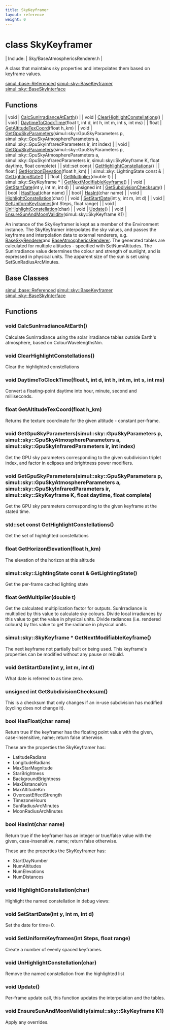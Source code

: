 ```yaml
---
title: SkyKeyframer
layout: reference
weight: 0
---
```

class SkyKeyframer
===

| Include: | Sky/BaseAtmosphericsRenderer.h |

A class that maintains sky properties and interpolates them based on keyframe values.<br>

[simul::base::Referenced](../base/referenced)
[simul::sky::BaseKeyframer](basekeyframer)
[simul::sky::BaseSkyInterface](baseskyinterface)

Functions
---

| void | [CalcSunIrradianceAtEarth](#CalcSunIrradianceAtEarth)() |
| void | [ClearHighlightConstellations](#ClearHighlightConstellations)() |
| void | [DaytimeToClockTime](#DaytimeToClockTime)(float t, int d, int h, int m, int s, int ms) |
| float | [GetAltitudeTexCoord](#GetAltitudeTexCoord)(float h_km) |
| void | [GetGpuSkyParameters](#GetGpuSkyParameters)(simul::sky::GpuSkyParameters p, simul::sky::GpuSkyAtmosphereParameters a, simul::sky::GpuSkyInfraredParameters ir, int index) |
| void | [GetGpuSkyParameters](#GetGpuSkyParameters)(simul::sky::GpuSkyParameters p, simul::sky::GpuSkyAtmosphereParameters a, simul::sky::GpuSkyInfraredParameters ir, simul::sky::SkyKeyframe K, float daytime, float complete) |
| std::set  const | [GetHighlightConstellations](#GetHighlightConstellations)() |
| float | [GetHorizonElevation](#GetHorizonElevation)(float h_km) |
| simul::sky::LightingState  const & | [GetLightingState](#GetLightingState)() |
| float | [GetMultiplier](#GetMultiplier)(double t) |
| simul::sky::SkyKeyframe * | [GetNextModifiableKeyframe](#GetNextModifiableKeyframe)() |
| void | [GetStartDate](#GetStartDate)(int y, int m, int d) |
| unsigned int | [GetSubdivisionChecksum](#GetSubdivisionChecksum)() |
| bool | [HasFloat](#HasFloat)(char name) |
| bool | [HasInt](#HasInt)(char name) |
| void | [HighlightConstellation](#HighlightConstellation)(char) |
| void | [SetStartDate](#SetStartDate)(int y, int m, int d) |
| void | [SetUniformKeyframes](#SetUniformKeyframes)(int Steps, float range) |
| void | [UnHighlightConstellation](#UnHighlightConstellation)(char) |
| void | [Update](#Update)() |
| void | [EnsureSunAndMoonValidity](#EnsureSunAndMoonValidity)(simul::sky::SkyKeyframe K1) |

An instance of the SkyKeyframer is kept as a member of the Environment instance.
The SkyKeyframer interpolates the sky values, and passes the keyframe and interpolation data to external renderers,
e.g. <a href="baseskyrenderer">BaseSkyRenderer</a>and <a href="baseatmosphericsrenderer">BaseAtmosphericsRenderer</a>.
The generated tables are calculated for multiple altitudes - specified with SetNumAltitudes.
The SunIrradiance value determines the colour and strength of sunlight, and is expressed in physical units. The apparent size of the sun is
set using SetSunRadiusArcMinutes.
  


Base Classes
---
[simul::base::Referenced](../base/referenced)
[simul::sky::BaseKeyframer](basekeyframer)
[simul::sky::BaseSkyInterface](baseskyinterface)

Functions
---

### <a name="CalcSunIrradianceAtEarth"/>void CalcSunIrradianceAtEarth()
Calculate SunIrradiance using the solar irradiance tables outside Earth's atmosphere, based on ColourWavelengthsNm.

### <a name="ClearHighlightConstellations"/>void ClearHighlightConstellations()
Clear the highlighted constellations

### <a name="DaytimeToClockTime"/>void DaytimeToClockTime(float t, int d, int h, int m, int s, int ms)
Convert a floating-point daytime into hour, minute, second and milliseconds.

### <a name="GetAltitudeTexCoord"/>float GetAltitudeTexCoord(float h_km)
Returns the texture coordinate for the given altitude - constant per-frame.

### <a name="GetGpuSkyParameters"/>void GetGpuSkyParameters(simul::sky::GpuSkyParameters p, simul::sky::GpuSkyAtmosphereParameters a, simul::sky::GpuSkyInfraredParameters ir, int index)
Get the GPU sky parameters corresponding to the given subdivision triplet index, and factor in eclipses and brightness power modifiers.

### <a name="GetGpuSkyParameters"/>void GetGpuSkyParameters(simul::sky::GpuSkyParameters p, simul::sky::GpuSkyAtmosphereParameters a, simul::sky::GpuSkyInfraredParameters ir, simul::sky::SkyKeyframe K, float daytime, float complete)
Get the GPU sky parameters corresponding to the given keyframe at the stated time.

### <a name="GetHighlightConstellations"/>std::set  const GetHighlightConstellations()
Get the set of highlighted constellations

### <a name="GetHorizonElevation"/>float GetHorizonElevation(float h_km)
The elevation of the horizon at this altitude

### <a name="GetLightingState"/>simul::sky::LightingState  const & GetLightingState()
Get the per-frame cached lighting state

### <a name="GetMultiplier"/>float GetMultiplier(double t)
Get the calculated multiplication factor for outputs.
SunIrradiance is multiplied by this value to calculate sky colours.
Divide local irradiances by this value to get the value in physical units.
Divide radiances (i.e. rendered colours) by this value to get the radiance in physical units.

### <a name="GetNextModifiableKeyframe"/>simul::sky::SkyKeyframe * GetNextModifiableKeyframe()
The next keyframe not partially built or being used. This keyframe's properties can be modified without any pause or rebuild.

### <a name="GetStartDate"/>void GetStartDate(int y, int m, int d)
What date is referred to as time zero.

### <a name="GetSubdivisionChecksum"/>unsigned int GetSubdivisionChecksum()
This is a checksum that only changes if an in-use subdivision has modified (cycling does not change it).

### <a name="HasFloat"/>bool HasFloat(char name)
Return true if the keyframer has the floating point value with the given, case-insensitive, name; return false otherwise.

These are the properties the SkyKeyframer has:
- LatitudeRadians
- LongitudeRadians
- MaxStarMagnitude
- StarBrightness
- BackgroundBrightness
- MaxDistanceKm
- MaxAltitudeKm
- OvercastEffectStrength
- TimezoneHours
- SunRadiusArcMinutes
- MoonRadiusArcMinutes


### <a name="HasInt"/>bool HasInt(char name)
Return true if the keyframer has an integer or true/false value with the given, case-insensitive, name; return false otherwise. 

These are the properties the SkyKeyframer has:
- StartDayNumber
- NumAltitudes
- NumElevations
- NumDistances


### <a name="HighlightConstellation"/>void HighlightConstellation(char)
Highlight the named constellation in debug views:

### <a name="SetStartDate"/>void SetStartDate(int y, int m, int d)
Set the date for time=0.

### <a name="SetUniformKeyframes"/>void SetUniformKeyframes(int Steps, float range)
Create a number of evenly spaced keyframes.

### <a name="UnHighlightConstellation"/>void UnHighlightConstellation(char)
Remove the named constellation from the highlighted list

### <a name="Update"/>void Update()
Per-frame update call, this function updates the interpolation and the tables.

### <a name="EnsureSunAndMoonValidity"/>void EnsureSunAndMoonValidity(simul::sky::SkyKeyframe K1)
Apply any overrides.
